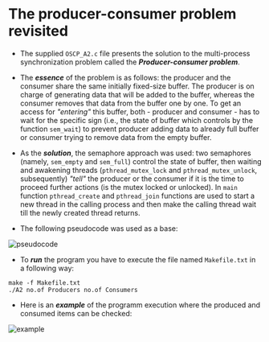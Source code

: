 # The producer-consumer problem revisited

* The supplied `OSCP_A2.c` file presents the solution to the multi-process synchronization problem called the **_Producer-consumer problem_**.

* The **_essence_** of the problem is as follows: the producer and the consumer share the same initially fixed-size buffer. The producer is on charge of generating data that will be added to the buffer, whereas the consumer removes that data from the buffer one by one. To get an access for _"entering"_ this buffer, both - producer and consumer - has to wait for the specific sign (i.e., the state of buffer which controls by the function `sem_wait`) to prevent producer adding data to already full buffer or consumer trying to remove data from the empty buffer.

* As the **_solution_**, the semaphore approach was used: two semaphores (namely, `sem_empty` and `sem_full`) control the state of buffer, then waiting and awakening threads (`pthread_mutex_lock` and `pthread_mutex_unlock`, subsequently) _"tell"_ the producer or the consumer if it is the time to proceed further actions (is the mutex locked or unlocked).
In `main` function `pthread_create` and `pthread_join` functions are used to start a new thread in the calling process and then make the calling thread wait till the newly created thread returns.

* The following pseudocode was used as a base:

![pseudocode](https://user-images.githubusercontent.com/86928699/124405402-d23f3280-dd3e-11eb-9092-c44e1ca61fdf.jpg)

* To **_run_** the program you have to execute the file named `Makefile.txt` in a following way: 
```
make -f Makefile.txt
./A2 no.of Producers no.of Consumers
```

* Here is an **_example_** of the programm execution where the produced and consumed items can be checked:

![example](https://user-images.githubusercontent.com/86928699/124457132-c62d9200-dd8b-11eb-951a-78a92f2c104d.jpg)
